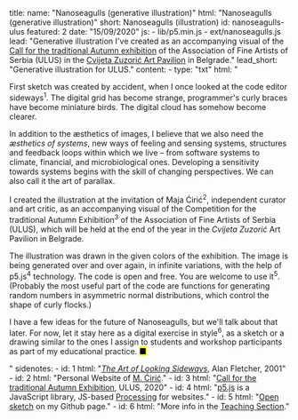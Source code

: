 title: 
    name: "Nanoseagulls (generative illustration)"
    html: "Nanoseagulls (generative illustration)"
    short: Nanoseagulls (illustration)
id: nanoseagulls-ulus
featured: 2
date: "15/09/2020"
js: 
    - lib/p5.min.js
    - ext/nanoseagulls.js
lead: "Generative illustration I've created as an accompanying visual of the <a href='https://ulus.rs/blog/konkurs-za-jesenju-izlozbu-2020/' target='blank'>Call for the traditional Autumn exhibition</a> of the Association of Fine Artists of Serbia (ULUS) in the <a href='https://en.wikipedia.org/wiki/Cvijeta_Zuzori%C4%87_Art_Pavilion' target='_blank'>Cvijeta Zuzorić Art Pavilion</a> in Belgrade."
lead_short: "Generative illustration for ULUS."
content:
    - type: "txt"
      html: "<p>First sketch was created by accident, when I once looked at the code editor sideways<sup id='s1'>1</sup>. The digital grid has become strange, programmer's curly braces have become miniature birds. The digital cloud has somehow become clearer.</p>
      <p>In addition to the æsthetics of images, I believe that we also need the <em>æsthetics of systems</em>, new ways of feeling and sensing systems, structures and feedback loops within which we live – from software systems to climate, financial, and microbiological ones. Developing a sensitivity towards systems begins with the skill of changing perspectives. We can also call it the art of parallax.</p>
      <p>I created the illustration at the invitation of Maja Ćirić<sup id='s2'>2</sup>, independent curator and art critic, as an accompanying visual of the Competition for the traditional Autumn Exhibition<sup id='s3'>3</sup> of the Association of Fine Artists of Serbia (ULUS), which will be held at the end of the year in the <em>Cvijeta Zuzorić</em> Art Pavilion in Belgrade.</p> 
      <p>The illustration was drawn in the given colors of the exhibition. The image is being generated over and over again, in infinite variations, with the help of p5.js<sup id='s4'>4</sup> technology. The code is open and free. You are welcome to use it<sup id='s5'>5</sup>. (Probably the most useful part of the code are functions for generating random numbers in asymmetric normal distributions, which control the shape of curly flocks.)</p> 
      <p>I have a few ideas for the future of Nanoseagulls, but we'll talk about that later. For now, let it stay here as a digital exercise in style<sup id='s6'>6</sup>, as a sketch or a drawing similar to the ones I assign to students and workshop participants as part of my educational practice. <mark>&#9632;</mark></p>"
sidenotes:
    - id: 1
      html: "<a href='https://www.phaidon.com/agenda/design/video/2010/june/03/alan-fletcher-the-art-of-looking-sideways/' target='_blank'><em>The Art of Looking Sideways</em></a>,  Alan Fletcher, 2001"
    - id: 2
      html: "Personal Website of <a href='https://www.majaciric.com/' target='_blank'>M. Ćirić</a>."
    - id: 3
      html: "<a href='https://ulus.rs/blog/konkurs-za-jesenju-izlozbu-2020/' target='_blank'>Call for the traditional Autumn Exhibition</a>, ULUS, 2020"
    - id: 4
      html: "<a href='https://p5js.org/' target='_blank'>p5.js</a> is a JavaScript library, JS-based <a href='https://processing.org/' target='_blank'>Processing</a> for websites."
    - id: 5
      html: "<a href='https://github.com/parthenocissus/nanoseagulls-ulus-2020' target='_blank'>Open sketch</a> on my Github page."
    - id: 6
      html: "More info in the <a href='/work/teaching' target='_blank'>Teaching Section</a>."